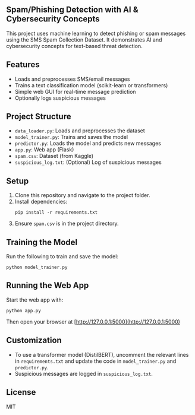 ## Spam/Phishing Detection with AI & Cybersecurity Concepts

This project uses machine learning to detect phishing or spam messages using the SMS Spam Collection Dataset. It demonstrates AI and cybersecurity concepts for text-based threat detection.

## Features
- Loads and preprocesses SMS/email messages
- Trains a text classification model (scikit-learn or transformers)
- Simple web GUI for real-time message prediction
- Optionally logs suspicious messages

## Project Structure
- `data_loader.py`: Loads and preprocesses the dataset
- `model_trainer.py`: Trains and saves the model
- `predictor.py`: Loads the model and predicts new messages
- `app.py`: Web app (Flask)
- `spam.csv`: Dataset (from Kaggle)
- `suspicious_log.txt`: (Optional) Log of suspicious messages

## Setup
1. Clone this repository and navigate to the project folder.
2. Install dependencies:
   ```
   pip install -r requirements.txt
   ```
4. Ensure `spam.csv` is in the project directory.

## Training the Model
Run the following to train and save the model:
```
python model_trainer.py
```

## Running the Web App
Start the web app with:
```
python app.py
```
Then open your browser at [http://127.0.0.1:5000](http://127.0.0.1:5000)

## Customization
- To use a transformer model (DistilBERT), uncomment the relevant lines in `requirements.txt` and update the code in `model_trainer.py` and `predictor.py`.
- Suspicious messages are logged in `suspicious_log.txt`.

## License
MIT

